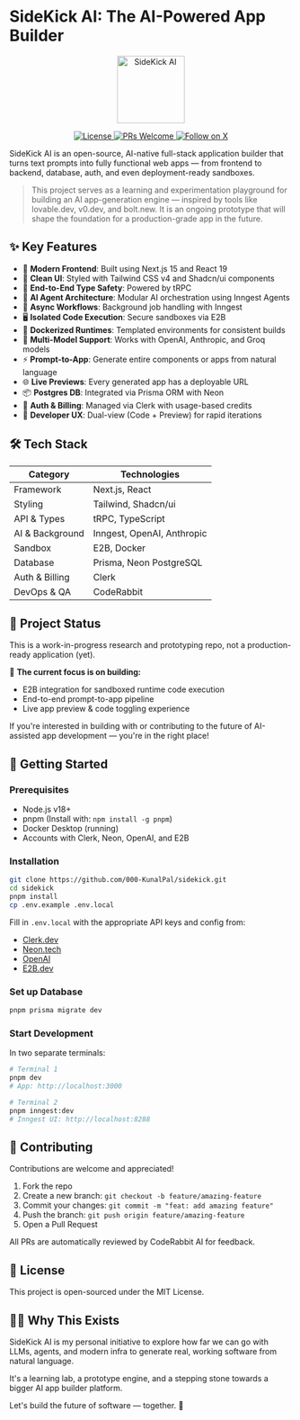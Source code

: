 # SideKick AI: The AI-Powered App Builder

<div align="center">
  <img src="/logo.png" alt="SideKick AI" width="120"/>
  
  <p align="center">
    <a href="https://github.com/000-KunalPal/sidekick/blob/main/LICENSE">
      <img src="https://img.shields.io/badge/license-MIT-blue.svg" alt="License">
    </a>
    <a href="https://github.com/000-KunalPal/sidekick/pulls">
      <img src="https://img.shields.io/badge/PRs-welcome-brightgreen.svg" alt="PRs Welcome">
    </a>
    <a href="https://twitter.com/kunalpal0">
      <img src="https://img.shields.io/twitter/follow/kunalpal0?style=social" alt="Follow on X">
    </a>
  </p>
</div>

SideKick AI is an open-source, AI-native full-stack application builder that turns text prompts into fully functional web apps — from frontend to backend, database, auth, and even deployment-ready sandboxes.

> This project serves as a learning and experimentation playground for building an AI app-generation engine — inspired by tools like lovable.dev, v0.dev, and bolt.new. It is an ongoing prototype that will shape the foundation for a production-grade app in the future.

## ✨ Key Features

- 🚀 **Modern Frontend**: Built using Next.js 15 and React 19
- 🎨 **Clean UI**: Styled with Tailwind CSS v4 and Shadcn/ui components
- 📡 **End-to-End Type Safety**: Powered by tRPC
- 🧠 **AI Agent Architecture**: Modular AI orchestration using Inngest Agents
- 🔁 **Async Workflows**: Background job handling with Inngest
- 🖥️ **Isolated Code Execution**: Secure sandboxes via E2B
- 🐳 **Dockerized Runtimes**: Templated environments for consistent builds
- 🤖 **Multi-Model Support**: Works with OpenAI, Anthropic, and Groq models
- ⚡ **Prompt-to-App**: Generate entire components or apps from natural language
- 🌐 **Live Previews**: Every generated app has a deployable URL
- 📦 **Postgres DB**: Integrated via Prisma ORM with Neon
- 🔐 **Auth & Billing**: Managed via Clerk with usage-based credits
- 🧾 **Developer UX**: Dual-view (Code + Preview) for rapid iterations

## 🛠️ Tech Stack

| Category | Technologies |
|----------|--------------|
| Framework | Next.js, React |
| Styling | Tailwind, Shadcn/ui |
| API & Types | tRPC, TypeScript |
| AI & Background | Inngest, OpenAI, Anthropic |
| Sandbox | E2B, Docker |
| Database | Prisma, Neon PostgreSQL |
| Auth & Billing | Clerk |
| DevOps & QA | CodeRabbit |

## 📍 Project Status

This is a work-in-progress research and prototyping repo, not a production-ready application (yet).

🔧 **The current focus is on building:**

- E2B integration for sandboxed runtime code execution
- End-to-end prompt-to-app pipeline
- Live app preview & code toggling experience

If you're interested in building with or contributing to the future of AI-assisted app development — you're in the right place!

## 🚀 Getting Started

### Prerequisites

- Node.js v18+
- pnpm (Install with: `npm install -g pnpm`)
- Docker Desktop (running)
- Accounts with Clerk, Neon, OpenAI, and E2B

### Installation

```bash
git clone https://github.com/000-KunalPal/sidekick.git
cd sidekick
pnpm install
cp .env.example .env.local
```

Fill in `.env.local` with the appropriate API keys and config from:

- [Clerk.dev](https://clerk.dev)
- [Neon.tech](https://neon.tech)
- [OpenAI](https://openai.com)
- [E2B.dev](https://e2b.dev)

### Set up Database

```bash
pnpm prisma migrate dev
```

### Start Development

In two separate terminals:

```bash
# Terminal 1
pnpm dev
# App: http://localhost:3000

# Terminal 2
pnpm inngest:dev
# Inngest UI: http://localhost:8288
```

## 🤝 Contributing

Contributions are welcome and appreciated!

1. Fork the repo
2. Create a new branch: `git checkout -b feature/amazing-feature`
3. Commit your changes: `git commit -m "feat: add amazing feature"`
4. Push the branch: `git push origin feature/amazing-feature`
5. Open a Pull Request

All PRs are automatically reviewed by CodeRabbit AI for feedback.

## 📄 License

This project is open-sourced under the MIT License.

## 🙋‍♂️ Why This Exists

SideKick AI is my personal initiative to explore how far we can go with LLMs, agents, and modern infra to generate real, working software from natural language.

It's a learning lab, a prototype engine, and a stepping stone towards a bigger AI app builder platform.

Let's build the future of software — together. 🌟
